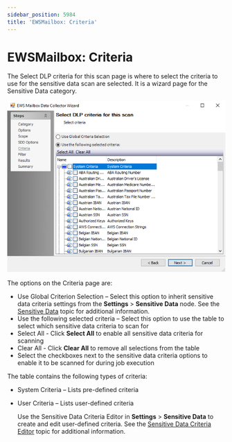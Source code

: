 ```yaml
---
sidebar_position: 5984
title: 'EWSMailbox: Criteria'
---
```


# EWSMailbox: Criteria

The Select DLP criteria for this scan page is where to select the criteria to use for the sensitive data scan are selected. It is a wizard page for the Sensitive Data category.

![EWS Mailbox Data Collector Wizard Criteria page](../../../../../../../static/images/AccessAnalyzer_12.0/Content/Resources/Images/EnterpriseAuditor/Admin/DataCollector/EWSMailbox/Criteria.png "EWS Mailbox Data Collector Wizard Criteria page")

The options on the Criteria page are:

* Use Global Criterion Selection – Select this option to inherit sensitive data criteria settings from the **Settings** > **Sensitive Data** node. See the [Sensitive Data](../../Settings/SensitiveData/Overview "Sensitive Data") topic for additional information.
* Use the following selected criteria – Select this option to use the table to select which sensitive data criteria to scan for
* Select All - Click **Select All** to enable all sensitive data criteria for scanning
* Clear All - Click **Clear All** to remove all selections from the table
* Select the checkboxes next to the sensitive data criteria options to enable it to be scanned for during job execution

The table contains the following types of criteria:

* System Criteria – Lists pre-defined criteria
* User Criteria – Lists user-defined criteria

  Use the Sensitive Data Criteria Editor in **Settings** > **Sensitive Data** to create and edit user-defined criteria. See the [Sensitive Data Criteria Editor](../../../SensitiveDataDiscovery/CriteriaEditor/Overview "Sensitive Data Criteria Editor") topic for additional information.